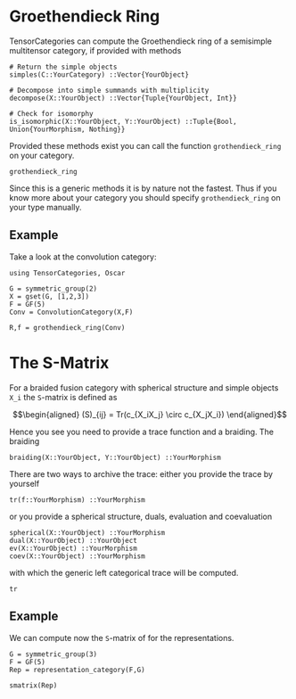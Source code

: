# Groethendieck Ring

TensorCategories can compute the Groethendieck ring of a semisimple multitensor category,
if provided with methods

```
# Return the simple objects
simples(C::YourCategory) ::Vector{YourObject}

# Decompose into simple summands with multiplicity
decompose(X::YourObject) ::Vector{Tuple{YourObject, Int}}

# Check for isomorphy
is_isomorphic(X::YourObject, Y::YourObject) ::Tuple{Bool, Union{YourMorphism, Nothing}}
```

Provided these methods exist you can call the function `grothendieck_ring` on your
category.

```@docs
grothendieck_ring
```

Since this is a generic methods it is by nature not the fastest. Thus if you know more
about your category you should specify `grothendieck_ring` on your type manually.

## Example

Take a look at the convolution category:

```@setup Ex
using TensorCategories, Oscar
```


```@example Ex
G = symmetric_group(2)
X = gset(G, [1,2,3])
F = GF(5)
Conv = ConvolutionCategory(X,F)

R,f = grothendieck_ring(Conv)
```

# The S-Matrix

For a braided fusion category with spherical structure and simple objects ``X_i``
the ``S``-matrix is defined as

```math
\begin{aligned}
(S)_{ij} = Tr(c_{X_iX_j} \circ c_{X_jX_i})
\end{aligned}
```

Hence you see you need to provide a trace function and a braiding. The braiding

```
braiding(X::YourObject, Y::YourObject) ::YourMorphism
```

There are two ways to archive the trace: either you provide the trace by yourself

```
tr(f::YourMorphism) ::YourMorphism
```

or you provide a spherical structure, duals, evaluation and coevaluation

```
spherical(X::YourObject) ::YourMorphism
dual(X::YourObject) ::YourObject
ev(X::YourObject) ::YourMorphism
coev(X::YourObject) ::YourMorphism
```

with which the generic left categorical trace will be computed.

```@docs
tr
```

## Example

We can compute now the ``S``-matrix of for the representations.

```@example Ex
G = symmetric_group(3)
F = GF(5)
Rep = representation_category(F,G)

smatrix(Rep)
```
